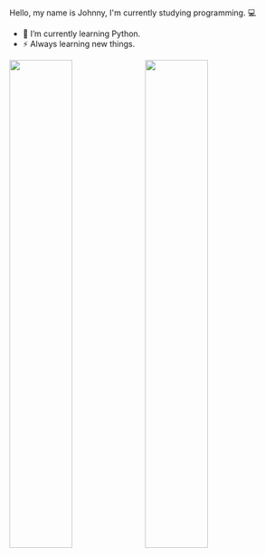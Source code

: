 Hello, my name is Johnny, I'm currently studying programming. 💻

- 🎯 I’m currently learning Python.
- ⚡ Always learning new things.
<div>
  <img align="left" width="47%" src="https://github-readme-stats.vercel.app/api?username=Jhow189&show_icons=true&theme=transparent">

  <img align="left" width="47%" src="https://github-readme-stats.vercel.app/api/top-langs/?username=Jhow189&layout=compact&theme=transparent">
</div>
